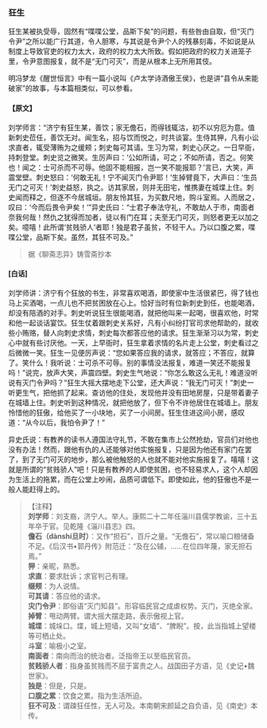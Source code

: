 <script type="text/javascript">
    var head = document.getElementsByTagName('head')[0];
    cssURL = '/public/liao.css';
    linkTag = document.createElement('link');
    linkTag.href = cssURL;
    linkTag.setAttribute('type','text/css');
    linkTag.setAttribute('rel','stylesheet');
    head.appendChild(linkTag);
</script>
### 狂生

狂生某被执受辱，固然有“喋喋公堂，品斯下矣”的问题，有些咎由自取，但“灭门令尹”之所以能广行其道，令人胆寒，与其说是令尹个人的残暴刻毒，不如说是从制度上导致官吏的权力太大，政府的权力太大所致。假如把政府的权力关进笼子里，令尹意图报复，就不是“无门可灭”，而是从根本上无所用其伎。

明冯梦龙《醒世恒言》中有一篇小说叫《卢太学诗酒傲王侯》，也是讲“县令从来能破家”的故事，与本篇相类似，可以参看。

#### 【原文】
<section>
刘学师言：“济宁有狂生某，善饮；家无儋石，而得钱辄沽，初不以穷厄为意。值新刺史莅任，善饮无对。闻生名，招与饮而悦之，时共谈宴。生侍其狎，凡有小讼求直者，辄受薄贿为之缓颊；刺史每可其请。生习为常，刺史心厌之。一日早衙，持刺登堂。刺史览之微笑。生厉声曰：‘公如所请，可之；不如所请，否之。何笑也！闻之：士可杀而不可辱。他固不能相报，岂一笑不能报耶？’言已，大笑，声震堂壁。刺史怒曰：‘何敢无礼！宁不闻灭门令尹耶！’生掉臂竟下，大声曰：‘生员无门之可灭！’刺史益怒，执之。访其家居，则并无田宅，惟携妻在城堞上住。刺史闻而释之，但逐不今居城垣。朋友怜其狂，为买数尺地，购斗室焉。人而居之，叹曰：‘今而后畏令尹矣！’”异史氏曰：“士君子奉法守礼，不敢劫人于市，南面者奈我何哉！然仇之犹得而加者，徒以有门在耳；夫至无门可灭，则怒者更无以加之矣。噫嘻！此所谓‘贫贱骄人’者耶！独是君子虽贫，不轻干人。乃以口腹之累，喋喋公堂，品斯下矣。虽然，其狂不可及。”

</section>

> 据《聊斋志异》铸雪斋抄本

#### [白话]
<aside>

刘学师讲：济宁有个狂放的书生，非常喜欢喝酒，即使家中生活很紧巴，得了钱也马上买酒喝，一点儿也不把贫困放在心上。恰好当时有位新刺史到任，也能喝酒，却没有陪酒的对手。刺史听说狂生很能喝酒，就把他叫来一起喝，很喜欢他，时常和他一起谈话宴饮。狂生仗着跟刺史关系好，凡有小纠纷打官司求他帮助的，就收些小贿赂，替人向刺史求情，刺史每次都答应他的请求。狂生渐渐习以为常，刺史心中就有些讨厌他。一天，上早衙时，狂生拿着求情的名片走上公堂，刺史看过之后微微一笑。狂生一见便厉声说：“您如果答应我的请求，就答应；不答应，就算了。笑什么！我听说：士可杀不可辱。别的事情没法报复，难道一笑还不能报复吗！”说完，放声大笑，声震四壁。刺史生气地说：“你怎么敢这么无礼！难道没听说有灭门令尹吗？”狂生大摇大摆地走下公堂，还大声说：“我无门可灭！”刺史一听更生气，把他抓了起来。查访他的住处，发现他并没有田地房屋，只是带着妻子在城墙上住。刺史听到这种情况，就把他放了，但下令不许他居住在城墙上。朋友怜惜他的狂傲，给他买了一小块地，买了一小间房。狂生住进这间小房，感叹道：“从今以后，我怕令尹了！”

异史氏说：有教养的读书人遵国法守礼节，不敢在集市上公然抢劫，官员们对他也没有办法！然而，跟他有仇的人还能够对他实施报复，只是因为他还有家门在罢了，到了无门可灭的地步，那么被他触怒的人也就不能对他实施报复了。嘻嘻！这就是所谓的“贫贱骄人”吧！只是有教养的人即使贫困，也不轻易求人，这个人却因为生活上的拖累，而在公堂上吵闹，品质可谓低下。即使如此，他的狂傲也不是一般人能赶得上的。

</aside>

> 【注释】  
<b>刘学师</b>：刘支裔，济宁人。举人。康熙二十二年任淄川县儒学教谕，三十五年卒于官。见乾隆《淄川县志》四。  
<b>儋石（dànshí旦时）</b>：又作“担石”，百斤之量。“无儋石”，常以喻口粮储备不足。《后汉书•郭丹传》附范迁：“及在公辅，……在位四年蔑，家无担石焉。”  
<b>狎</b>：亲昵，熟悉。  
<b>求直</b>：要求肚诉；求官判己有理。  
<b>缀颊</b>：为人说情。  
<b>可其请</b>：答应他的请求。  
<b>灾门令尹</b>：即俗语“灭门知县”。形容临民官之成虐权势。灭门，灭绝全家。  
<b>掉臂</b>：甩动两臂。谓大摇大摆走路，表示傲视上官。  
<b>城堞</b>：城垛口。堞，城上短墙，又叫“女墙”、“脾睨”。按，此当指城上望楼等可栖止处。  
<b>斗室</b>：喻极小之室。  
<b>南面者</b>：南向而治的统治者。泛指帝王以至临民官员。  
<b>贫贱骄人者</b>：指身虽贫贱而不屈于富贵之人。战国田子方语，见《史记•魏世家》。  
<b>独是</b>：但是，只是。  
<b>口腹之累</b>：饮食之累。指为生活所迫。  
<b>狂不可及</b>：谓疎狂任性，无人可及。本南朝宋颜延之自负语，见《南史》本传。  
